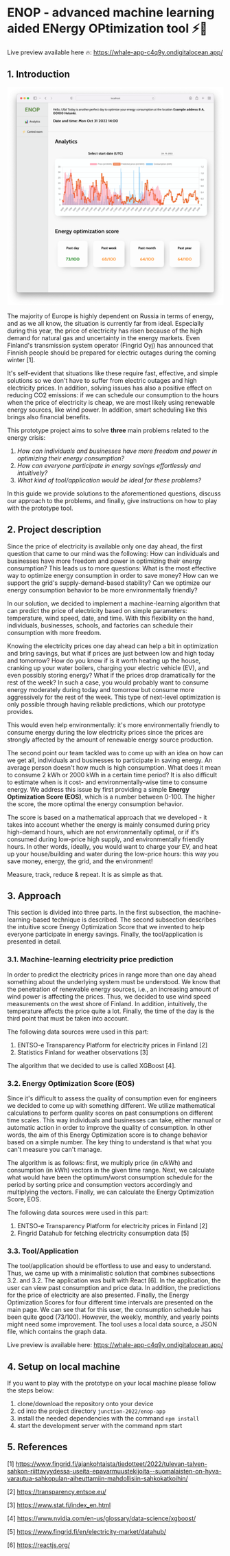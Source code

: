# ENOP - advanced machine learning aided ENergy OPtimization tool ⚡️🌿

Live preview available here 🔥: https://whale-app-c4q9y.ondigitalocean.app/

## 1. Introduction

![Preview](preview.png)

The majority of Europe is highly dependent on Russia in terms of energy, and as we all know, the situation is currently far from ideal. Especially during this year, the price of electricity has risen because of the high demand for natural gas and uncertainty in the energy markets. Even Finland's transmission system operator (Fingrid Oyj) has announced that Finnish people should be prepared for electric outages during the coming winter [1].

It's self-evident that situations like these require fast, effective, and simple solutions so we don't have to suffer from electric outages and high electricity prices. In addition, solving issues has also a positive effect on reducing CO2 emissions: if we can schedule our consumption to the hours when the price of electricity is cheap, we are most likely using renewable energy sources, like wind power. In addition, smart scheduling like this brings also financial benefits.

This prototype project aims to solve **three** main problems related to the energy crisis:

1. _How can individuals and businesses have more freedom and power in optimizing their energy consumption?_
2. _How can everyone participate in energy savings effortlessly and intuitively?_
3. _What kind of tool/application would be ideal for these problems?_

In this guide we provide solutions to the aforementioned questions, discuss our approach to the problems, and finally, give instructions on how to play with the prototype tool.

## 2. Project description

Since the price of electricity is available only one day ahead, the first question that came to our mind was the following: How can individuals and businesses have more freedom and power in optimizing their energy consumption? This leads us to more questions: What is the most effective way to optimize energy consumption in order to save money? How can we support the grid's supply-demand-based stability? Can we optimize our energy consumption behavior to be more environmentally friendly?

In our solution, we decided to implement a machine-learning algorithm that can predict the price of electricity based on simple parameters: temperature, wind speed, date, and time. With this flexibility on the hand, individuals, businesses, schools, and factories can schedule their consumption with more freedom.

Knowing the electricity prices one day ahead can help a bit in optimization and bring savings, but what if prices are just between low and high today and tomorrow? How do you know if is it worth heating up the house, cranking up your water boilers, charging your electric vehicle (EV), and even possibly storing energy? What if the prices drop dramatically for the rest of the week? In such a case, you would probably want to consume energy moderately during today and tomorrow but consume more aggressively for the rest of the week. This type of next-level optimization is only possible through having reliable predictions, which our prototype provides.

This would even help environmentally: it's more environmentally friendly to consume energy during the low electricity prices since the prices are strongly affected by the amount of renewable energy source production.

The second point our team tackled was to come up with an idea on how can we get all, individuals and businesses to participate in saving energy. An average person doesn't how much is high consumption. What does it mean to consume 2 kWh or 2000 kWh in a certain time period? It is also difficult to estimate when is it cost- and environmentally-wise time to consume energy. We address this issue by first providing a simple **Energy Optimization Score (EOS)**, which is a number between 0-100. The higher the score, the more optimal the energy consumption behavior.

The score is based on a mathematical approach that we developed - it takes into account whether the energy is mainly consumed during pricy high-demand hours, which are not environmentally optimal, or if it's consumed during low-price high supply, and environmentally friendly hours. In other words, ideally, you would want to charge your EV, and heat up your house/building and water during the low-price hours: this way you save money, energy, the grid, and the environment!

Measure, track, reduce & repeat. It is as simple as that.

## 3. Approach

This section is divided into three parts. In the first subsection, the machine-learning-based technique is described. The second subsection describes the intuitive score Energy Optimization Score that we invented to help everyone participate in energy savings. Finally, the tool/application is presented in detail.

### 3.1. Machine-learning electricity price prediction

In order to predict the electricity prices in range more than one day ahead something about the underlying system must be understood. We know that the penetration of renewable energy sources, i.e., an increasing amount of wind power is affecting the prices. Thus, we decided to use wind speed measurements on the west shore of Finland. In addition, intuitively, the temperature affects the price quite a lot. Finally, the time of the day is the third point that must be taken into account.

The following data sources were used in this part:

1. ENTSO-e Transparency Platform for electricity prices in Finland [2]
2. Statistics Finland for weather observations [3]

The algorithm that we decided to use is called XGBoost [4].

### 3.2. Energy Optimization Score (EOS)

Since it's difficult to assess the quality of consumption even for engineers we decided to come up with something different. We utilize mathematical calculations to perform quality scores on past consumptions on different time scales. This way individuals and businesses can take, either manual or automatic action in order to improve the quality of consumption. In other words, the aim of this Energy Optimization score is to change behavior based on a simple number. The key thing to understand is that what you can't measure you can't manage.

The algorithm is as follows: first, we multiply price (in c/kWh) and consumption (in kWh) vectors in the given time range. Next, we calculate what would have been the optimum/worst consumption schedule for the period by sorting price and consumption vectors accordingly and multiplying the vectors. Finally, we can calculate the Energy Optimization Score, EOS.

The following data sources were used in this part:

1. ENTSO-e Transparency Platform for electricity prices in Finland [2]
2. Fingrid Datahub for fetching electricity consumption data [5]

### 3.3. Tool/Application

The tool/application should be effortless to use and easy to understand. Thus, we came up with a minimalistic solution that combines subsections 3.2. and 3.2. The application was built with React [6]. In the application, the user can view past consumption and price data. In addition, the predictions for the price of electricity are also presented. Finally, the Energy Optimization Scores for four different time intervals are presented on the main page. We can see that for this user, the consumption schedule has been quite good (73/100). However, the weekly, monthly, and yearly points might need some improvement. The tool uses a local data source, a JSON file, which contains the graph data.

Live preview is available here: https://whale-app-c4q9y.ondigitalocean.app/

## 4. Setup on local machine

If you want to play with the prototype on your local machine please follow the steps below:

1. clone/download the repository onto your device
2. cd into the project directory `junction-2022/enop-app`
3. install the needed dependencies with the command `npm install`
4. start the development server with the command npm start

## 5. References

[1] https://www.fingrid.fi/ajankohtaista/tiedotteet/2022/tulevan-talven-sahkon-riittavyydessa-useita-epavarmuustekijoita--suomalaisten-on-hyva-varautua-sahkopulan-aiheuttamiin-mahdollisiin-sahkokatkoihin/

[2] https://transparency.entsoe.eu/

[3] https://www.stat.fi/index_en.html

[4] https://www.nvidia.com/en-us/glossary/data-science/xgboost/

[5] https://www.fingrid.fi/en/electricity-market/datahub/

[6] https://reactjs.org/
